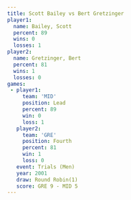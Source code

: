 ```yaml
---
title: Scott Bailey vs Bert Gretzinger
player1:                
  name: Bailey, Scott   
  percent: 89           
  wins: 0               
  losses: 1             
player2:                
  name: Gretzinger, Bert
  percent: 81           
  wins: 1               
  losses: 0             
games:
 - player1:        
     team: 'MID'   
     position: Lead
     percent: 89   
     win: 0        
     loss: 1       
   player2:          
     team: 'GRE'     
     position: Fourth
     percent: 81     
     win: 1          
     loss: 0         
   event: Trials (Men) 
   year: 2001          
   draw: Round Robin(1)
   score: GRE 9 - MID 5
---
```

